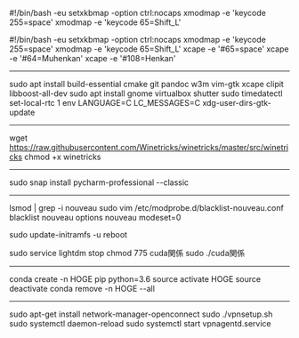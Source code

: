#!/bin/bash -eu
setxkbmap -option ctrl:nocaps
xmodmap -e 'keycode 255=space'
xmodmap -e 'keycode 65=Shift_L'

#!/bin/bash -eu
setxkbmap -option ctrl:nocaps
xmodmap -e 'keycode 255=space'
xmodmap -e 'keycode 65=Shift_L'
xcape -e '#65=space'
xcape -e '#64=Muhenkan'
xcape -e '#108=Henkan'

---

sudo apt install build-essential cmake git pandoc w3m vim-gtk xcape clipit libboost-all-dev
sudo apt install gnome virtualbox shutter
sudo timedatectl set-local-rtc 1
env LANGUAGE=C LC_MESSAGES=C xdg-user-dirs-gtk-update

---

wget  https://raw.githubusercontent.com/Winetricks/winetricks/master/src/winetricks
chmod +x winetricks 

---

sudo snap install pycharm-professional --classic

---

lsmod | grep -i nouveau
sudo vim /etc/modprobe.d/blacklist-nouveau.conf
blacklist nouveau
options nouveau modeset=0

sudo update-initramfs -u
reboot

sudo service lightdm stop
chmod 775 cuda関係
sudo ./cuda関係

---

conda create -n HOGE pip python=3.6
source activate HOGE
source deactivate
conda remove -n HOGE --all

---

sudo apt-get install network-manager-openconnect
sudo ./vpnsetup.sh 
sudo systemctl daemon-reload
sudo systemctl start vpnagentd.service

